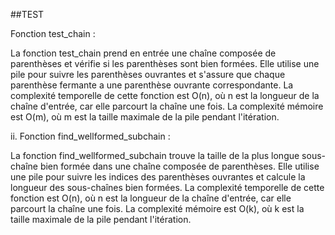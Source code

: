 ##TEST

Fonction test_chain :

La fonction test_chain prend en entrée une chaîne composée de parenthèses et vérifie si les parenthèses sont bien formées.
Elle utilise une pile pour suivre les parenthèses ouvrantes et s'assure que chaque parenthèse fermante a une parenthèse ouvrante correspondante.
La complexité temporelle de cette fonction est O(n), où n est la longueur de la chaîne d'entrée, car elle parcourt la chaîne une fois.
La complexité mémoire est O(m), où m est la taille maximale de la pile pendant l'itération.

ii. Fonction find_wellformed_subchain :

La fonction find_wellformed_subchain trouve la taille de la plus longue sous-chaîne bien formée dans une chaîne composée de parenthèses.
Elle utilise une pile pour suivre les indices des parenthèses ouvrantes et calcule la longueur des sous-chaînes bien formées.
La complexité temporelle de cette fonction est O(n), où n est la longueur de la chaîne d'entrée, car elle parcourt la chaîne une fois.
La complexité mémoire est O(k), où k est la taille maximale de la pile pendant l'itération.
